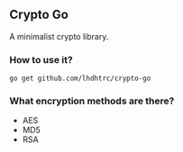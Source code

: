 ## Crypto Go
A minimalist crypto library.

### How to use it?
`go get github.com/lhdhtrc/crypto-go`

### What encryption methods are there?
- AES
- MD5
- RSA